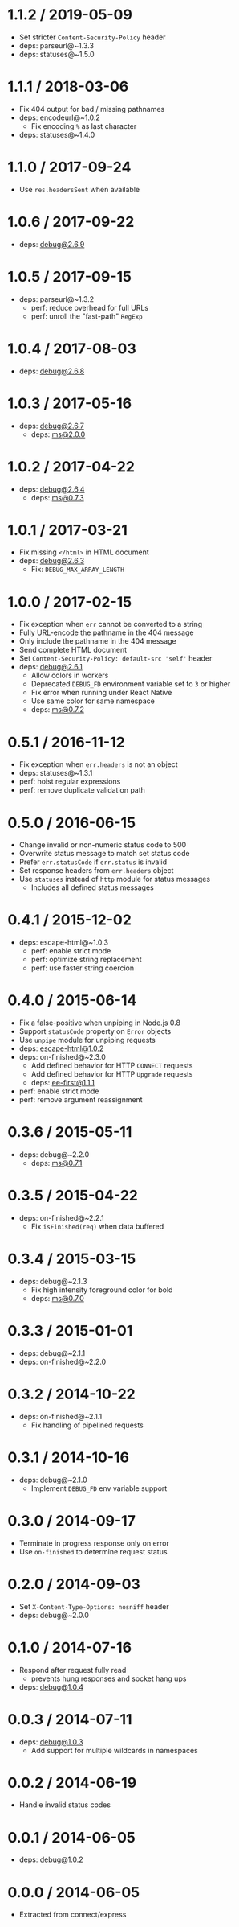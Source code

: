 1.1.2 / 2019-05-09
==================

* Set stricter `Content-Security-Policy` header
* deps: parseurl@~1.3.3
* deps: statuses@~1.5.0

1.1.1 / 2018-03-06
==================

* Fix 404 output for bad / missing pathnames
* deps: encodeurl@~1.0.2
  - Fix encoding `%` as last character
* deps: statuses@~1.4.0

1.1.0 / 2017-09-24
==================

* Use `res.headersSent` when available

1.0.6 / 2017-09-22
==================

* deps: debug@2.6.9

1.0.5 / 2017-09-15
==================

* deps: parseurl@~1.3.2
  - perf: reduce overhead for full URLs
  - perf: unroll the "fast-path" `RegExp`

1.0.4 / 2017-08-03
==================

* deps: debug@2.6.8

1.0.3 / 2017-05-16
==================

* deps: debug@2.6.7
  - deps: ms@2.0.0

1.0.2 / 2017-04-22
==================

* deps: debug@2.6.4
  - deps: ms@0.7.3

1.0.1 / 2017-03-21
==================

* Fix missing `</html>` in HTML document
* deps: debug@2.6.3
  - Fix: `DEBUG_MAX_ARRAY_LENGTH`

1.0.0 / 2017-02-15
==================

* Fix exception when `err` cannot be converted to a string
* Fully URL-encode the pathname in the 404 message
* Only include the pathname in the 404 message
* Send complete HTML document
* Set `Content-Security-Policy: default-src 'self'` header
* deps: debug@2.6.1
  - Allow colors in workers
  - Deprecated `DEBUG_FD` environment variable set to `3` or higher
  - Fix error when running under React Native
  - Use same color for same namespace
  - deps: ms@0.7.2

0.5.1 / 2016-11-12
==================

* Fix exception when `err.headers` is not an object
* deps: statuses@~1.3.1
* perf: hoist regular expressions
* perf: remove duplicate validation path

0.5.0 / 2016-06-15
==================

* Change invalid or non-numeric status code to 500
* Overwrite status message to match set status code
* Prefer `err.statusCode` if `err.status` is invalid
* Set response headers from `err.headers` object
* Use `statuses` instead of `http` module for status messages
  - Includes all defined status messages

0.4.1 / 2015-12-02
==================

* deps: escape-html@~1.0.3
  - perf: enable strict mode
  - perf: optimize string replacement
  - perf: use faster string coercion

0.4.0 / 2015-06-14
==================

* Fix a false-positive when unpiping in Node.js 0.8
* Support `statusCode` property on `Error` objects
* Use `unpipe` module for unpiping requests
* deps: escape-html@1.0.2
* deps: on-finished@~2.3.0
  - Add defined behavior for HTTP `CONNECT` requests
  - Add defined behavior for HTTP `Upgrade` requests
  - deps: ee-first@1.1.1
* perf: enable strict mode
* perf: remove argument reassignment

0.3.6 / 2015-05-11
==================

* deps: debug@~2.2.0
  - deps: ms@0.7.1

0.3.5 / 2015-04-22
==================

* deps: on-finished@~2.2.1
  - Fix `isFinished(req)` when data buffered

0.3.4 / 2015-03-15
==================

* deps: debug@~2.1.3
  - Fix high intensity foreground color for bold
  - deps: ms@0.7.0

0.3.3 / 2015-01-01
==================

* deps: debug@~2.1.1
* deps: on-finished@~2.2.0

0.3.2 / 2014-10-22
==================

* deps: on-finished@~2.1.1
  - Fix handling of pipelined requests

0.3.1 / 2014-10-16
==================

* deps: debug@~2.1.0
  - Implement `DEBUG_FD` env variable support

0.3.0 / 2014-09-17
==================

* Terminate in progress response only on error
* Use `on-finished` to determine request status

0.2.0 / 2014-09-03
==================

* Set `X-Content-Type-Options: nosniff` header
* deps: debug@~2.0.0

0.1.0 / 2014-07-16
==================

* Respond after request fully read
  - prevents hung responses and socket hang ups
* deps: debug@1.0.4

0.0.3 / 2014-07-11
==================

* deps: debug@1.0.3
  - Add support for multiple wildcards in namespaces

0.0.2 / 2014-06-19
==================

* Handle invalid status codes

0.0.1 / 2014-06-05
==================

* deps: debug@1.0.2

0.0.0 / 2014-06-05
==================

* Extracted from connect/express
